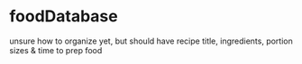 # foodDatabase
unsure how to organize yet, but should have recipe title, ingredients, portion sizes &amp; time to prep food
